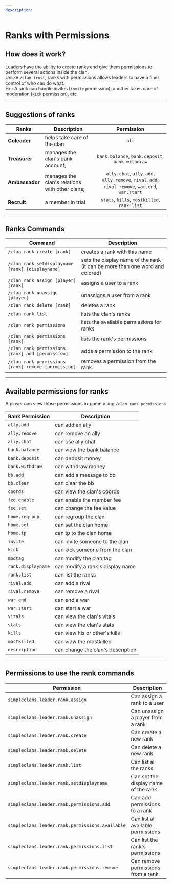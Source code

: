 ```yaml
---
description:
---
```


# Ranks with Permissions

## How does it work?

Leaders have the ability to create ranks and give them permissions to perform several actions inside the clan.\
Unlike `/clan trust`, ranks with permissions allows leaders to have a finer control of who can do what.\
Ex.: A rank can handle invites (`invite` permission), another takes care of moderation (`kick` permission), etc

***

## Suggestions of ranks


|Ranks|Description|Permission|
|--|--|:--:|
|**Coleader**|helps take care of the clan|`all`|
|**Treasurer**|manages the clan's bank account;|`bank.balance`, `bank.deposit`, `bank.withdraw`|
|**Ambassador**|manages the clan's relations with other clans;|`ally.chat`, `ally.add`, `ally.remove`, `rival.add`, `rival.remove`, `war.end`, `war.start`|
|**Recruit**|a member in trial|`stats`, `kills`, `mostkilled`, `rank.list`|

***

## Ranks Commands

|Command|Description|
|--|--|
|`/clan rank create [rank]`|creates a rank with this name|
|`/clan rank setdisplayname [rank] [displayname]`|sets the display name of the rank (it can be more than one word and colored)|
|`/clan rank assign [player] [rank]`|assigns a user to a rank|
|`/clan rank unassign [player]`|unassigns a user from a rank|
|`/clan rank delete [rank]`|deletes a rank|
|`/clan rank list`|lists the clan's ranks|
|`/clan rank permissions`|lists the available permissions for ranks|
|`/clan rank permissions [rank]`|lists the rank's permissions|
|`/clan rank permissions [rank] add [permission]`|adds a permission to the rank|
|`/clan rank permissions [rank] remove [permission]`|removes a permission from the rank|

***

## Available permissions for ranks

A player can view those permissions in-game using `/clan rank permissions`

|Rank Permission|Description|
|--|--|
|`ally.add`|can add an ally|
|`ally.remove`|can remove an ally|
|`ally.chat`|can use ally chat|
|`bank.balance`|can view the bank balance|
|`bank.deposit`|can deposit money|
|`bank.withdraw`|can withdraw money|
|`bb.add`|can add a message to bb|
|`bb.clear`|can clear the bb|
|`coords`|can view the clan's coords|
|`fee.enable`|can enable the member fee|
|`fee.set`|can change the fee value|
|`home.regroup`|can regroup the clan|
|`home.set`|can set the clan home|
|`home.tp`|can tp to the clan home|
|`invite`|can invite someone to the clan|
|`kick`|can kick someone from the clan|
|`modtag`|can modify the clan tag|
|`rank.displayname`|can modify a rank's display name|
|`rank.list`|can list the ranks|
|`rival.add`|can add a rival|
|`rival.remove`|can remove a rival|
|`war.end`|can end a war|
|`war.start`|can start a war|
|`vitals`|can view the clan's vitals|
|`stats`|can view the clan's stats|
|`kills`|can view his or other's kills|
|`mostkilled`|can view the mostkilled|
|`description`|can change the clan's description|

***

## Permissions to use the rank commands

|Permission|Description|
|--|--|
|`simpleclans.leader.rank.assign`|Can assign a rank to a user|
|`simpleclans.leader.rank.unassign`|Can unassign a player from a rank|
|`simpleclans.leader.rank.create`|Can create a new rank|
|`simpleclans.leader.rank.delete`|Can delete a new rank|
|`simpleclans.leader.rank.list`|Can list all the ranks|
|`simpleclans.leader.rank.setdisplayname`|Can set the display name of the rank|
|`simpleclans.leader.rank.permissions.add`|Can add permissions to a rank|
|`simpleclans.leader.rank.permissions.available`|Can list all available permissions|
|`simpleclans.leader.rank.permissions.list`|Can list the rank's permissions|
|`simpleclans.leader.rank.permissions.remove`|Can remove permissions from a rank|